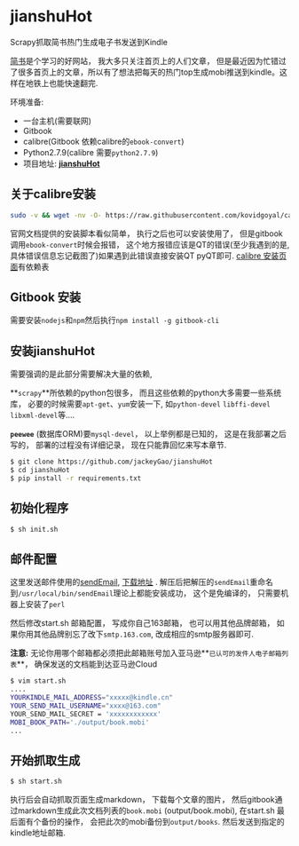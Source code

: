 # jianshuHot

Scrapy抓取简书热门生成电子书发送到Kindle


[简书](http://www.jianshu.com)是个学习的好网站， 我大多只关注首页上的人们文章， 但是最近因为忙错过了很多首页上的文章，所以有了想法把每天的热门top生成mobi推送到kindle。这样在地铁上也能快速翻完.

环境准备:

- 一台主机(需要联网)
- Gitbook
- calibre(Gitbook 依赖calibre的`ebook-convert`)
- Python2.7.9(calibre 需要`python2.7.9`)
- 项目地址:  **[jianshuHot](https://github.com/jackeyGao/jianshuHot)**

## 关于calibre安装
```bash
sudo -v && wget -nv -O- https://raw.githubusercontent.com/kovidgoyal/calibre/master/setup/linux-installer.py | sudo python -c "import sys; main=lambda:sys.stderr.write('Download failed\n'); exec(sys.stdin.read()); main()"
```

官网文档提供的安装脚本看似简单， 执行之后也可以安装使用了， 但是gitbook调用`ebook-convert`时候会报错， 这个地方报错应该是QT的错误(至少我遇到的是, 具体错误信息忘记截图了)如果遇到此错误直接安装QT pyQT即可. [calibre 安装页面](http://calibre-ebook.com/download_linux)有依赖表

## Gitbook 安装

需要安装`nodejs`和`npm`然后执行`npm install -g gitbook-cli`

## 安装jianshuHot

需要强调的是此部分需要解决大量的依赖,

**`scrapy`**所依赖的python包很多， 而且这些依赖的python大多需要一些系统库， 必要的时候需要`apt-get`、`yum`安装一下, 如`python-devel` `libffi-devel` `libxml-devel`等....

**`peewee`** (数据库ORM)要`mysql-devel`， 以上举例都是已知的， 这是在我部署之后写的， 部署的过程没有详细记录， 现在只能靠回忆来写本章节.

```bash
$ git clone https://github.com/jackeyGao/jianshuHot
$ cd jianshuHot
$ pip install -r requirements.txt
```

## 初始化程序

```bash
$ sh init.sh
```

## 邮件配置

这里发送邮件使用的[sendEmail](http://caspian.dotconf.net/menu/Software/SendEmail/), [下载地址](http://caspian.dotconf.net/menu/Software/SendEmail/) . 解压后把解压的`sendEmail`重命名到`/usr/local/bin/sendEmail`理论上都能安装成功， 这个是免编译的， 只需要机器上安装了`perl`

然后修改start.sh 邮箱配置， 写成你自己163邮箱， 也可以用其他品牌邮箱， 如果你用其他品牌别忘了改下`smtp.163.com`, 改成相应的smtp服务器即可.

**注意:** 无论你用哪个邮箱都必须把此邮箱账号加入亚马逊**`已认可的发件人电子邮箱列表`**， 确保发送的文档能到达亚马逊Cloud

```bash
$ vim start.sh
....
YOURKINDLE_MAIL_ADDRESS="xxxxx@kindle.cn"
YOUR_SEND_MAIL_USERNAME="xxxx@163.com"
YOUR_SEND_MAIL_SECRET = 'xxxxxxxxxxxx'
MOBI_BOOK_PATH='./output/book.mobi'
...
```

## 开始抓取生成

```bash
$ sh start.sh
```

执行后会自动抓取页面生成markdown， 下载每个文章的图片， 然后gitbook通过markdown生成此次文档列表的`book.mobi` (output/book.mobi), 在start.sh 最后面有个备份的操作， 会把此次的mobi备份到`output/books`. 然后发送到指定的kindle地址邮箱.

